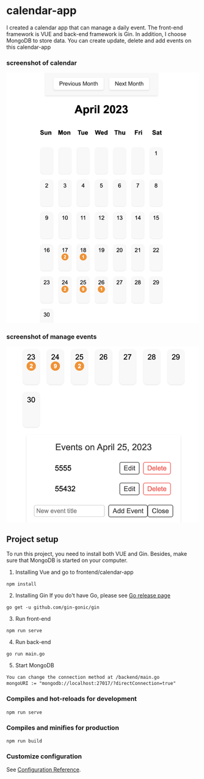 # calendar-app
I created a calendar app that can manage a daily event.  The front-end framework is VUE and back-end framework is Gin. In addition, I choose MongoDB to store data. You can create update, delete and add events on this calendar-app
### screenshot of calendar
![avatar](/screenshot/Snipaste_2023-04-08_17-20-39.png)


### screenshot of manage events
![avatar](screenshot/Snipaste_2023-04-08_17-56-54.png)


## Project setup

To run this project, you need to install both VUE and Gin. Besides, make sure that MongoDB is started on your computer.

1. Installing Vue and go to frontend/calendar-app
```
npm install
```
2. Installing Gin 
If you do't have Go, please see [Go release page](https://go.dev/dl/)

```
go get -u github.com/gin-gonic/gin
```
3. Run front-end

```
npm run serve
```

4. Run back-end
```
go run main.go
```

5. Start MongoDB
```
You can change the connection method at /backend/main.go
mongoURI := "mongodb://localhost:27017/?directConnection=true"
```



### Compiles and hot-reloads for development


```
npm run serve
```

### Compiles and minifies for production
```
npm run build
```

### Customize configuration
See [Configuration Reference](https://cli.vuejs.org/config/).


